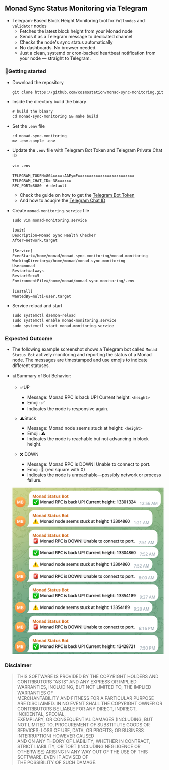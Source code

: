 ## Monad Sync Status Monitoring via Telegram 

- Telegram-Based Block Height Monitoring tool for `fullnodes` and `validator` nodes
  - Fetches the latest block height from your Monad node
  - Sends it as a Telegram message to dedicated channel
  - Checks the node's sync status automatically
  - No dashboards. No browser needed.
  - Just a clean, systemd or cron-backed heartbeat notification from your node — straight to Telegram.

### 🎯Getting started

- Download the repository
    ```aiignore
    git clone https://github.com/cosmostation/monad-sync-monitoring.git
    ```
- Inside the directory build the binary
    ```aiignore
    # build the binary
    cd monad-sync-monitoring && make build
    ```
- Set the `.env` file
  ```aiignore
  cd monad-sync-monitoring
  mv .env.sample .env
  ```
- Update the `.env` file with Telegram Bot Token and Telegram Private Chat ID 
  ```aiignore
  vim .env
  
  TELEGRAM_TOKEN=804xxxx:AAEymFxxxxxxxxxxxxxxxxxxxxxxxxx
  TELEGRAM_CHAT_ID=-38xxxxxx
  RPC_PORT=8080  # default
  ```
  - Check the guide on how to get the [Telegram Bot Token](https://core.telegram.org/bots/features#creating-a-new-bot) 
  - And how to acuqire the [Telegram Chat ID](https://neliosoftware.com/content/help/how-do-i-get-the-channel-id-in-telegram/)
  

- Create `monad-monitoring.service` file
  ```aiignore
  sudo vim monad-monitoring.service
  
  [Unit]
  Description=Monad Sync Health Checker
  After=network.target
  
  [Service]
  ExecStart=/home/monad/monad-sync-monitoring/monad-monitoring
  WorkingDirectory=/home/monad/monad-sync-monitoring
  User=monad
  Restart=always
  RestartSec=5
  EnvironmentFile=/home/monad/monad-sync-monitoring/.env
  
  [Install]
  WantedBy=multi-user.target
  ```
- Service reload and start
  ```aiignore
  sudo systemctl daemon-reload
  sudo systemctl enable monad-monitoring.service
  sudo systemctl start monad-monitoring.service
  ```

### Expected Outcome

- The following example screenshot shows a Telegram bot called `Monad Status Bot` actively monitoring and reporting the status of a Monad node. The messages are timestamped and use emojis to indicate different statuses.

- 📊Summary of Bot Behavior:
  - ✅UP 
    - Message: Monad RPC is back UP! Current height: `<height>`
    - Emoji: ✅ 
    - Indicates the node is responsive again.

  - ⚠️Stuck 
    - Message: Monad node seems stuck at height: `<height>`
    - Emoji: ⚠️ 
    - Indicates the node is reachable but not advancing in block height.

  - ❌ DOWN 
    - Message: Monad RPC is DOWN! Unable to connect to port. 
    - Emoji: 🛑 (red square with X)
    - Indicates the node is unreachable—possibly network or process failure.

  ![img.png](img/img.png)

### Disclaimer

> THIS SOFTWARE IS PROVIDED BY THE COPYRIGHT HOLDERS AND CONTRIBUTORS “AS IS” AND ANY EXPRESS OR IMPLIED WARRANTIES, INCLUDING, BUT NOT LIMITED TO, THE IMPLIED WARRANTIES OF  
> MERCHANTABILITY AND FITNESS FOR A PARTICULAR PURPOSE ARE DISCLAIMED. IN NO EVENT SHALL THE COPYRIGHT OWNER OR CONTRIBUTORS BE LIABLE FOR ANY DIRECT, INDIRECT, INCIDENTAL, SPECIAL,  
> EXEMPLARY, OR CONSEQUENTIAL DAMAGES (INCLUDING, BUT NOT LIMITED TO, PROCUREMENT OF SUBSTITUTE GOODS OR SERVICES; LOSS OF USE, DATA, OR PROFITS; OR BUSINESS INTERRUPTION) HOWEVER CAUSED  
> AND ON ANY THEORY OF LIABILITY, WHETHER IN CONTRACT, STRICT LIABILITY, OR TORT (INCLUDING NEGLIGENCE OR OTHERWISE) ARISING IN ANY WAY OUT OF THE USE OF THIS SOFTWARE, EVEN IF ADVISED OF  
> THE POSSIBILITY OF SUCH DAMAGE.